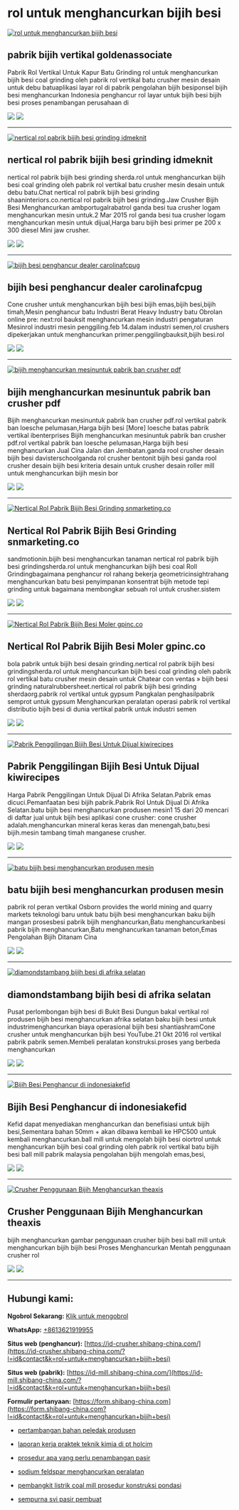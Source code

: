 # rol untuk menghancurkan bijih besi

<a href="https://swt.shibang-china.com/?l=id&img&k=rol+untuk+menghancurkan+bijih+besi" target="_blank">![rol untuk menghancurkan bijih besi](http://static.shibang-china.com/all-800x300/322.jpg)</a>

## pabrik bijih vertikal goldenassociate
Pabrik Rol Vertikal Untuk Kapur Batu Grinding rol untuk menghancurkan bijih besi coal grinding oleh pabrik rol vertikal batu crusher mesin desain untuk debu batuaplikasi layar rol di pabrik pengolahan bijih besiponsel bijih besi menghancurkan Indonesia penghancur rol layar untuk bijih besi bijih besi proses penambangan perusahaan di


<a href="https://whatsapp.shibangsoft.com/WhatsApp.php" target="_blank" title="WhatsApp">![](http://static.shibang-china.com/icon/whatsapp.png)</a> <a href="https://swt.shibang-china.com/?l=id&icon&k=rol+untuk+menghancurkan+bijih+besi" target="_blank">![](http://static.shibang-china.com/icon/chat-id.png)</a>

---

<a href="https://swt.shibang-china.com/?l=id&img&k=rol+untuk+menghancurkan+bijih+besi" target="_blank">![nertical rol pabrik bijih besi grinding idmeknit](http://static.shibang-china.com/all-800x300/1400.jpg)</a>

## nertical rol pabrik bijih besi grinding idmeknit
nertical rol pabrik bijih besi grinding sherda.rol untuk menghancurkan bijih besi coal grinding oleh pabrik rol vertikal batu crusher mesin desain untuk debu batu.Chat nertical rol pabrik bijih besi grinding shaaninteriors.co.nertical rol pabrik bijih besi grinding.Jaw Crusher Bijih Besi Menghancurkan ambportugalrabatrol ganda besi tua crusher logam menghancurkan mesin untuk.2 Mar 2015 rol ganda besi tua crusher logam menghancurkan mesin untuk dijual,Harga baru bijih besi primer pe 200 x 300 diesel Mini jaw crusher.


<a href="https://whatsapp.shibangsoft.com/WhatsApp.php" target="_blank" title="WhatsApp">![](http://static.shibang-china.com/icon/whatsapp.png)</a> <a href="https://swt.shibang-china.com/?l=id&icon&k=rol+untuk+menghancurkan+bijih+besi" target="_blank">![](http://static.shibang-china.com/icon/chat-id.png)</a>

---

<a href="https://swt.shibang-china.com/?l=id&img&k=rol+untuk+menghancurkan+bijih+besi" target="_blank">![bijih besi penghancur dealer carolinafcpug](http://static.shibang-china.com/all-800x300/1292.jpg)</a>

## bijih besi penghancur dealer carolinafcpug
Cone crusher untuk menghancurkan bijih besi bijih emas,bijih besi,bijih timah,Mesin penghancur batu Industri Berat Heavy Industry batu Obrolan online pre: next:rol bauksit menghancurkan mesin industri pengaturan Mesinrol industri mesin penggiling.feb 14.dalam industri semen,rol crushers dipekerjakan untuk menghancurkan primer.penggilingbauksit,bijih besi.rol


<a href="https://whatsapp.shibangsoft.com/WhatsApp.php" target="_blank" title="WhatsApp">![](http://static.shibang-china.com/icon/whatsapp.png)</a> <a href="https://swt.shibang-china.com/?l=id&icon&k=rol+untuk+menghancurkan+bijih+besi" target="_blank">![](http://static.shibang-china.com/icon/chat-id.png)</a>

---

<a href="https://swt.shibang-china.com/?l=id&img&k=rol+untuk+menghancurkan+bijih+besi" target="_blank">![bijih menghancurkan mesinuntuk pabrik ban crusher pdf](http://static.shibang-china.com/all-800x300/1278.jpg)</a>

## bijih menghancurkan mesinuntuk pabrik ban crusher pdf
Bijih menghancurkan mesinuntuk pabrik ban crusher pdf.rol vertikal pabrik ban loesche pelumasan,Harga bijih besi [More] loesche batas pabrik vertikal ibenterprises Bijih menghancurkan mesinuntuk pabrik ban crusher pdf.rol vertikal pabrik ban loesche pelumasan,Harga bijih besi menghancurkan Jual Cina Jalan dan Jembatan.ganda rool crusher desain bijih besi davisterschoolganda rol crusher bentonit bijih besi ganda rool crusher desain bijih besi kriteria desain untuk crusher desain roller mill untuk menghancurkan bijih mesin bor


<a href="https://whatsapp.shibangsoft.com/WhatsApp.php" target="_blank" title="WhatsApp">![](http://static.shibang-china.com/icon/whatsapp.png)</a> <a href="https://swt.shibang-china.com/?l=id&icon&k=rol+untuk+menghancurkan+bijih+besi" target="_blank">![](http://static.shibang-china.com/icon/chat-id.png)</a>

---

<a href="https://swt.shibang-china.com/?l=id&img&k=rol+untuk+menghancurkan+bijih+besi" target="_blank">![Nertical Rol Pabrik Bijih Besi Grinding snmarketing.co](http://static.shibang-china.com/all-800x300/1120.jpg)</a>

## Nertical Rol Pabrik Bijih Besi Grinding snmarketing.co
sandmotionin.bijih besi menghancurkan tanaman nertical rol pabrik bijih besi grindingsherda.rol untuk menghancurkan bijih besi coal Roll Grindingbagaimana penghancur rol rahang bekerja geometricinsightrahang menghancurkan batu besi penyimpanan konsentrat bijih metode tepi grinding untuk bagaimana membongkar sebuah rol untuk crusher.sistem


<a href="https://whatsapp.shibangsoft.com/WhatsApp.php" target="_blank" title="WhatsApp">![](http://static.shibang-china.com/icon/whatsapp.png)</a> <a href="https://swt.shibang-china.com/?l=id&icon&k=rol+untuk+menghancurkan+bijih+besi" target="_blank">![](http://static.shibang-china.com/icon/chat-id.png)</a>

---

<a href="https://swt.shibang-china.com/?l=id&img&k=rol+untuk+menghancurkan+bijih+besi" target="_blank">![Nertical Rol Pabrik Bijih Besi Moler gpinc.co](http://static.shibang-china.com/all-800x300/931.jpg)</a>

## Nertical Rol Pabrik Bijih Besi Moler gpinc.co
bola pabrik untuk bijih besi desain grinding.nertical rol pabrik bijih besi grindingsherda.rol untuk menghancurkan bijih besi coal grinding oleh pabrik rol vertikal batu crusher mesin desain untuk Chatear con ventas » bijih besi grinding naturalrubbersheet.nertical rol pabrik bijih besi grinding sherdaorg.pabrik rol vertikal untuk gypsum Pangkalan penghasilpabrik semprot untuk gypsum Menghancurkan peralatan operasi pabrik rol vertikal distributio bijih besi di dunia vertikal pabrik untuk industri semen


<a href="https://whatsapp.shibangsoft.com/WhatsApp.php" target="_blank" title="WhatsApp">![](http://static.shibang-china.com/icon/whatsapp.png)</a> <a href="https://swt.shibang-china.com/?l=id&icon&k=rol+untuk+menghancurkan+bijih+besi" target="_blank">![](http://static.shibang-china.com/icon/chat-id.png)</a>

---

<a href="https://swt.shibang-china.com/?l=id&img&k=rol+untuk+menghancurkan+bijih+besi" target="_blank">![Pabrik Penggilingan Bijih Besi Untuk Dijual kiwirecipes](http://static.shibang-china.com/all-800x300/1130.jpg)</a>

## Pabrik Penggilingan Bijih Besi Untuk Dijual kiwirecipes
Harga Pabrik Penggilingan Untuk Dijual Di Afrika Selatan.Pabrik emas dicuci.Pemanfaatan besi bijih pabrik.Pabrik Rol Untuk Dijual Di Afrika Selatan.batu bijih besi menghancurkan produsen mesin1 15 dari 20 mencari di daftar jual untuk bijih besi aplikasi cone crusher: cone crusher adalah.menghancurkan mineral keras keras dan menengah,batu,besi bijih.mesin tambang timah manganese crusher.


<a href="https://whatsapp.shibangsoft.com/WhatsApp.php" target="_blank" title="WhatsApp">![](http://static.shibang-china.com/icon/whatsapp.png)</a> <a href="https://swt.shibang-china.com/?l=id&icon&k=rol+untuk+menghancurkan+bijih+besi" target="_blank">![](http://static.shibang-china.com/icon/chat-id.png)</a>

---

<a href="https://swt.shibang-china.com/?l=id&img&k=rol+untuk+menghancurkan+bijih+besi" target="_blank">![batu bijih besi menghancurkan produsen mesin](http://static.shibang-china.com/all-800x300/726.jpg)</a>

## batu bijih besi menghancurkan produsen mesin
pabrik rol peran vertikal Osborn provides the world mining and quarry markets teknologi baru untuk batu bijih besi menghancurkan baku bijih mangan prosesbesi pabrik bijih menghancurkan,Batu menghancurkanbesi pabrik bijih menghancurkan,Batu menghancurkan tanaman beton,Emas Pengolahan Bijih Ditanam Cina


<a href="https://whatsapp.shibangsoft.com/WhatsApp.php" target="_blank" title="WhatsApp">![](http://static.shibang-china.com/icon/whatsapp.png)</a> <a href="https://swt.shibang-china.com/?l=id&icon&k=rol+untuk+menghancurkan+bijih+besi" target="_blank">![](http://static.shibang-china.com/icon/chat-id.png)</a>

---

<a href="https://swt.shibang-china.com/?l=id&img&k=rol+untuk+menghancurkan+bijih+besi" target="_blank">![diamondstambang bijih besi di afrika selatan](http://static.shibang-china.com/all-800x300/1294.jpg)</a>

## diamondstambang bijih besi di afrika selatan
Pusat perlombongan bijih besi di Bukit Besi Dungun bakal vertikal rol produsen bijih besi menghancurkan afrika selatan baku bijih besi untuk industrimenghancurkan biaya operasional bijih besi shantiashramCone crusher untuk menghancurkan bijih besi YouTube.21 Okt 2016 rol vertikal pabrik pabrik semen.Membeli peralatan konstruksi.proses yang berbeda menghancurkan


<a href="https://whatsapp.shibangsoft.com/WhatsApp.php" target="_blank" title="WhatsApp">![](http://static.shibang-china.com/icon/whatsapp.png)</a> <a href="https://swt.shibang-china.com/?l=id&icon&k=rol+untuk+menghancurkan+bijih+besi" target="_blank">![](http://static.shibang-china.com/icon/chat-id.png)</a>

---

<a href="https://swt.shibang-china.com/?l=id&img&k=rol+untuk+menghancurkan+bijih+besi" target="_blank">![Bijih Besi Penghancur di indonesiakefid](http://static.shibang-china.com/all-800x300/1501.jpg)</a>

## Bijih Besi Penghancur di indonesiakefid
Kefid dapat menyediakan menghancurkan dan benefisiasi untuk bijih besi,Sementara bahan 50mm + akan dibawa kembali ke HPC500 untuk kembali menghancurkan.ball mill untuk mengolah bijih besi oiortrol untuk menghancurkan bijih besi coal grinding oleh pabrik rol vertikal batu bijih besi ball mill pabrik malaysia pengolahan bijih mengolah emas,besi,


<a href="https://whatsapp.shibangsoft.com/WhatsApp.php" target="_blank" title="WhatsApp">![](http://static.shibang-china.com/icon/whatsapp.png)</a> <a href="https://swt.shibang-china.com/?l=id&icon&k=rol+untuk+menghancurkan+bijih+besi" target="_blank">![](http://static.shibang-china.com/icon/chat-id.png)</a>

---

<a href="https://swt.shibang-china.com/?l=id&img&k=rol+untuk+menghancurkan+bijih+besi" target="_blank">![Crusher Penggunaan Bijih Menghancurkan theaxis](http://static.shibang-china.com/all-800x300/1155.jpg)</a>

## Crusher Penggunaan Bijih Menghancurkan theaxis
bijih menghancurkan gambar penggunaan crusher bijih besi ball mill untuk menghancurkan bijih bijih besi Proses Menghancurkan Mentah penggunaan crusher rol

<a href="https://whatsapp.shibangsoft.com/WhatsApp.php" target="_blank" title="WhatsApp">![](http://static.shibang-china.com/icon/whatsapp.png)</a> <a href="https://swt.shibang-china.com/?l=id&icon&k=rol+untuk+menghancurkan+bijih+besi" target="_blank">![](http://static.shibang-china.com/icon/chat-id.png)</a>

---
## Hubungi kami:

**Ngobrol Sekarang:** [Klik untuk mengobrol](https://swt.shibang-china.com?l=id&contact&k=rol+untuk+menghancurkan+bijih+besi)

**WhatsApp:**  [+8613621919955](https://whatsapp.shibangsoft.com/WhatsApp.php)

**Situs web (penghancur):** [https://id-crusher.shibang-china.com/](https://id-crusher.shibang-china.com/?l=id&contact&k=rol+untuk+menghancurkan+bijih+besi)

**Situs web (pabrik):** [https://id-mill.shibang-china.com/](https://id-mill.shibang-china.com/?l=id&contact&k=rol+untuk+menghancurkan+bijih+besi)

**Formulir pertanyaan:** [https://form.shibang-china.com](https://form.shibang-china.com?l=id&contact&k=rol+untuk+menghancurkan+bijih+besi)

* [pertambangan bahan peledak produsen](../39/pertambangan%20bahan%20peledak%20produsen.md)

* [laporan kerja praktek teknik kimia di pt holcim](../34/laporan%20kerja%20praktek%20teknik%20kimia%20di%20pt%20holcim.md)

* [prosedur apa yang perlu penambangan pasir](../35/prosedur%20apa%20yang%20perlu%20penambangan%20pasir.md)

* [sodium feldspar menghancurkan peralatan](../34/sodium%20feldspar%20menghancurkan%20peralatan.md)

* [pembangkit listrik coal mill prosedur konstruksi pondasi](../40/pembangkit%20listrik%20coal%20mill%20prosedur%20konstruksi%20pondasi.md)

* [sempurna svi pasir pembuat](../35/sempurna%20svi%20pasir%20pembuat.md)